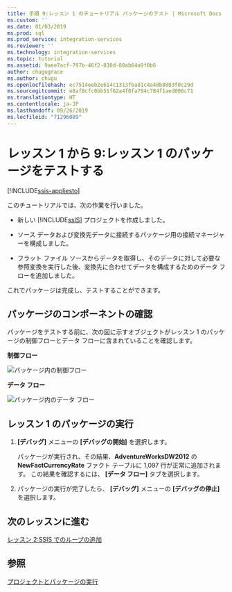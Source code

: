 ```yaml
---
title: 手順 9:レッスン 1 のチュートリアル パッケージのテスト | Microsoft Docs
ms.custom: ''
ms.date: 01/03/2019
ms.prod: sql
ms.prod_service: integration-services
ms.reviewer: ''
ms.technology: integration-services
ms.topic: tutorial
ms.assetid: 9aee7acf-797b-46f2-830d-80ab64a9f0b6
author: chugugrace
ms.author: chugu
ms.openlocfilehash: ec7514eeb2e614c1313fba81c4a48b8803f0c29d
ms.sourcegitcommit: e8af8cfc0bb51f62a4f0fa794c784f1aed006c71
ms.translationtype: HT
ms.contentlocale: ja-JP
ms.lasthandoff: 09/26/2019
ms.locfileid: "71296089"
---
```

# <a name="lesson-1-9-test-the-lesson-1-package"></a>レッスン 1 から 9:レッスン 1 のパッケージをテストする

[!INCLUDE[ssis-appliesto](../includes/ssis-appliesto-ssvrpluslinux-asdb-asdw-xxx.md)]



このチュートリアルでは、次の作業を行いました。  
  
-   新しい [!INCLUDE[ssIS](../includes/ssis-md.md)] プロジェクトを作成しました。  
  
-   ソース データおよび変換先データに接続するパッケージ用の接続マネージャーを構成しました。  
  
-   フラット ファイル ソースからデータを取得し、そのデータに対して必要な参照変換を実行した後、変換先に合わせてデータを構成するためのデータ フローを追加しました。  
  
これでパッケージは完成し、テストすることができます。
  
## <a name="check-the-package-components"></a>パッケージのコンポーネントの確認
  
パッケージをテストする前に、次の図に示すオブジェクトがレッスン 1 のパッケージの制御フローとデータ フローに含まれていることを確認します。  
  
**制御フロー** 
  
![パッケージ内の制御フロー](../integration-services/media/task9lesson1control.gif "パッケージ内の制御フロー")  
  
**データ フロー**  
  
![パッケージ内のデータ フロー](../integration-services/media/task9lesson1data.gif "パッケージ内のデータ フロー")  
  
## <a name="run-the-lesson-1-package"></a>レッスン 1 のパッケージの実行  
  
1.  **[デバッグ]** メニューの **[デバッグの開始]** を選択します。  
  
    パッケージが実行され、その結果、**AdventureWorksDW2012** の **NewFactCurrencyRate** ファクト テーブルに 1,097 行が正常に追加されます。 この結果を確認するには、 **[データ フロー]** タブを選択します。
  
2.  パッケージの実行が完了したら、 **[デバッグ]** メニューの **[デバッグの停止]** を選択します。  
  
## <a name="go-to-next-lesson"></a>次のレッスンに進む
[レッスン 2:SSIS でのループの追加](../integration-services/lesson-2-adding-looping-with-ssis.md)  
  
## <a name="see-also"></a>参照  
[プロジェクトとパッケージの実行](packages/run-integration-services-ssis-packages.md) 
  
  
  
